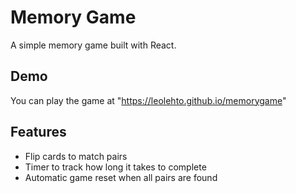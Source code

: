 # Memory Game

A simple memory game built with React.

## Demo

You can play the game at "https://leolehto.github.io/memorygame"

## Features

- Flip cards to match pairs
- Timer to track how long it takes to complete
- Automatic game reset when all pairs are found
